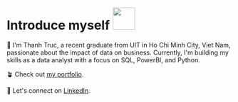 #  Introduce myself <img src="https://camo.githubusercontent.com/b0fa06ee100360ae8811a115c133de7848891e3b/68747470733a2f2f6769746875622e6769746875626173736574732e636f6d2f696d616765732f6d6f6e612d776869737065722e676966" width="50" height="50" />

👋 I'm Thanh Truc, a recent graduate from UIT in Ho Chi Minh City, Viet Nam, passionate about the impact of data on business. Currently, I'm building my skills as a data analyst with a focus on SQL, PowerBI, and Python.

🪴 Check out [my portfolio](https://github.com/thanhtruchhh/Thanh_Truc_Portfolio).

🔗 Let's connect on [LinkedIn](https://www.linkedin.com/in/truc-dlt-data-driven/).
